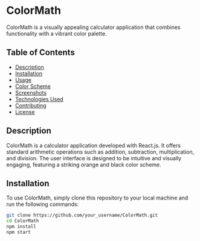 # ColorMath

ColorMath is a visually appealing calculator application that combines functionality with a vibrant color palette.

## Table of Contents

- [Description](#description)
- [Installation](#installation)
- [Usage](#usage)
- [Color Scheme](#color-scheme)
- [Screenshots](#screenshots)
- [Technologies Used](#technologies-used)
- [Contributing](#contributing)
- [License](#license)

## Description

ColorMath is a calculator application developed with React.js. It offers standard arithmetic operations such as addition, subtraction, multiplication, and division. The user interface is designed to be intuitive and visually engaging, featuring a striking orange and black color scheme.

## Installation

To use ColorMath, simply clone this repository to your local machine and run the following commands:

```bash
git clone https://github.com/your_username/ColorMath.git
cd ColorMath
npm install
npm start

